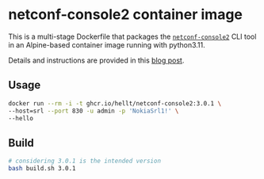 # netconf-console2 container image

This is a multi-stage Dockerfile that packages the [`netconf-console2`](https://pypi.org/project/netconf-console2/) CLI tool in an Alpine-based container image running with python3.11.

Details and instructions are provided in this [blog post](https://netdevops.me/2020/netconf-console-in-a-docker-container/).

## Usage

```bash
docker run --rm -i -t ghcr.io/hellt/netconf-console2:3.0.1 \
--host=srl --port 830 -u admin -p 'NokiaSrl1!' \
--hello
```

## Build

```bash
# considering 3.0.1 is the intended version
bash build.sh 3.0.1
```

